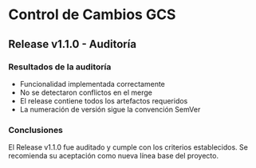 # Control de Cambios GCS

## Release v1.1.0 - Auditoría

### Resultados de la auditoría
- Funcionalidad implementada correctamente
- No se detectaron conflictos en el merge
- El release contiene todos los artefactos requeridos
- La numeración de versión sigue la convención SemVer

### Conclusiones
El Release v1.1.0 fue auditado y cumple con los criterios establecidos.
Se recomienda su aceptación como nueva línea base del proyecto.
